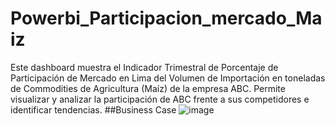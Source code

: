 # Powerbi_Participacion_mercado_Maiz
Este dashboard muestra el Indicador Trimestral de Porcentaje de Participación de Mercado en Lima del Volumen de Importación en toneladas de Commodities de Agricultura (Maíz) de la empresa ABC. Permite visualizar y analizar la participación de ABC frente a sus competidores e identificar tendencias.
##Business Case
![image](https://github.com/user-attachments/assets/3e69b53b-beaf-4bdc-9328-067d5407a5f0)

